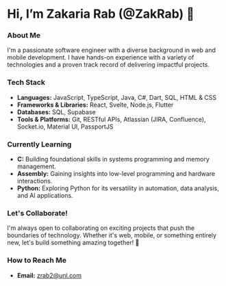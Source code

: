 # Hi, I’m Zakaria Rab (@ZakRab) 👋

### About Me
I'm a passionate software engineer with a diverse background in web and mobile development. I have hands-on experience with a variety of technologies and a proven track record of delivering impactful projects.

### Tech Stack
- **Languages:** JavaScript, TypeScript, Java, C#, Dart, SQL, HTML & CSS
- **Frameworks & Libraries:** React, Svelte, Node.js, Flutter
- **Databases:** SQL, Supabase
- **Tools & Platforms:** Git, RESTful APIs, Atlassian (JIRA, Confluence), Socket.io, Material UI, PassportJS

### Currently Learning
- **C:** Building foundational skills in systems programming and memory management.
- **Assembly:** Gaining insights into low-level programming and hardware interactions.
- **Python:** Exploring Python for its versatility in automation, data analysis, and AI applications.

### Let's Collaborate!
I'm always open to collaborating on exciting projects that push the boundaries of technology. Whether it's web, mobile, or something entirely new, let's build something amazing together! 🚀

### How to Reach Me
- **Email:** [zrab2@unl.com](mailto:your-email@example.com)

<!---
ZakRab/ZakRab is a ✨ special ✨ repository because its `README.md` (this file) appears on your GitHub profile.
Click the Preview link to take a look at your changes.
--->

